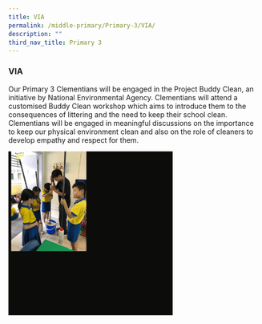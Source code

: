 ```yaml
---
title: VIA
permalink: /middle-primary/Primary-3/VIA/
description: ""
third_nav_title: Primary 3
---
```

### VIA
Our Primary 3 Clementians will be engaged in the Project Buddy Clean, an initiative by National Environmental Agency. Clementians will attend a customised Buddy Clean workshop which aims to introduce them to the consequences of littering and the need to keep their school clean. Clementians will be engaged in meaningful discussions on the importance to keep our physical environment clean and also on the role of cleaners to develop empathy and respect for them.


<img src="/images/VIA Use.gif" 
     style="width:65%">